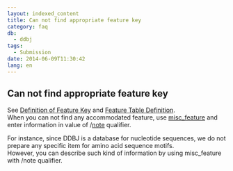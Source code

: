 ```yaml
---
layout: indexed_content
title: Can not find appropriate feature key
category: faq
db:
  - ddbj
tags: 
  - Submission
date: 2014-06-09T11:30:42
lang: en
---
```


## Can not find appropriate feature key

<p>See <a href=\"/ddbj/features-e.html\">Definition of Feature Key</a> and <a href=\"/ddbj/full_index-e.html\">Feature Table Definition</a>. <br>When you can not find any accommodated feature, use <a href=\"/ddbj/features-e.html#misc_feature\">misc_feature</a> and enter information in value of /<a href=\"/ddbj/qualifiers-e.html#note\">note</a> qualifier. </p><p>For instance, since DDBJ is a database for nucleotide sequences, we do not prepare any specific item for amino acid sequence motifs. <br>However, you can describe such kind of information by using misc_feature with /note qualifier. </p>
